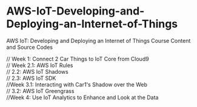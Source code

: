# AWS-IoT-Developing-and-Deploying-an-Internet-of-Things
AWS IoT: Developing and Deploying an Internet of Things Course Content and Source Codes

// Week 1: Connect 2 Car Things to IoT Core from Cloud9  
// Week 2.1: AWS IoT Rules  
//     2.2: AWS IoT Shadows  
//     2.3: AWS IoT SDK  
//Week 3.1: Interacting with Car1's Shadow over the Web  
//    3.2: AWS IoT Greengrass  
//Week 4: Use IoT Analytics to Enhance and Look at the Data  
